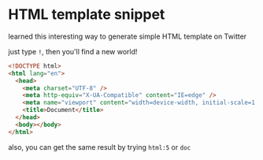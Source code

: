 # HTML template snippet

learned this interesting way to generate simple HTML template on Twitter

just type `!`, then you'll find a new world!

```html
<!DOCTYPE html>
<html lang="en">
  <head>
    <meta charset="UTF-8" />
    <meta http-equiv="X-UA-Compatible" content="IE=edge" />
    <meta name="viewport" content="width=device-width, initial-scale=1.0" />
    <title>Document</title>
  </head>
  <body></body>
</html>
```

also, you can get the same result by trying `html:5` or `doc`
